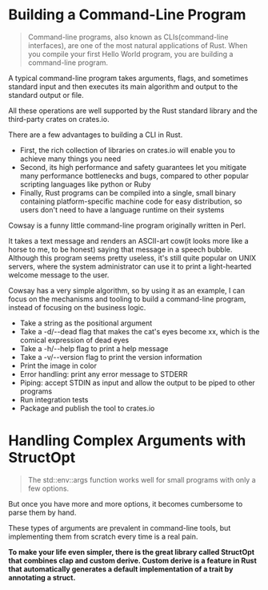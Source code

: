 # Building a Command-Line Program
> Command-line programs, also known as CLIs(command-line interfaces), are one of the most natural applications of Rust. When you compile your first Hello World program, you are building a command-line program.

A typical command-line program takes arguments, flags, and sometimes standard input and then 
executes its main algorithm and output to the standard output or file.

All these operations are well supported by the Rust standard library and the third-party crates on crates.io.

There are a few advantages to building a CLI in Rust.
- First, the rich collection of libraries on crates.io will enable you to achieve many things you need
- Second, its high performance and safety guarantees let you mitigate many performance bottlenecks and 
bugs, compared to other popular scripting languages like python or Ruby
- Finally, Rust programs can be compiled into a single, small binary containing platform-specific machine 
code for easy distribution, so users don't need to have a language runtime on their systems

Cowsay is a funny little command-line program originally written in Perl.

It takes a text message and renders an ASCII-art cow(it looks more like a horse to me, to be honest) saying that 
message in a speech bubble. Although this program seems pretty useless, it's still quite popular on UNIX 
servers, where the system administrator can use it to print a light-hearted welcome message to the user.

Cowsay has a very simple algorithm, so by using it as an example, I can focus on 
the mechanisms and tooling to build a command-line program, instead of focusing on the business logic.

- Take a string as the positional argument
- Take a -d/--dead flag that makes the cat's eyes become xx, which is the comical expression of dead eyes
- Take a -h/--help flag to print a help message
- Take a -v/--version flag to print the version information
- Print the image in color
- Error handling: print any error message to STDERR
- Piping: accept STDIN as input and allow the output to be piped to other programs
- Run integration tests
- Package and publish the tool to crates.io

# Handling Complex Arguments with StructOpt
> The std::env::args function works well for small programs with only a few options.

But once you have more and more options, it becomes cumbersome to parse them by hand.

These types of arguments are prevalent in command-line tools, but implementing them from scratch every time is a real pain.

<b>To make your life even simpler, there is the great library called StructOpt that combines clap and custom derive. Custom derive is a feature in Rust that automatically generates a default implementation of a trait by annotating a struct.</b>
